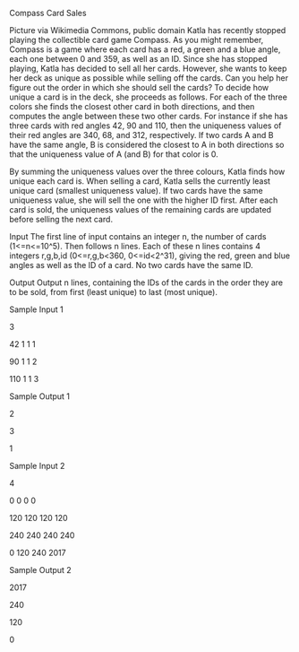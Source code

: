 Compass Card Sales

Picture via Wikimedia Commons, public domain
Katla has recently stopped playing the collectible card game Compass. As you might remember, Compass is a game where each card has a red, a green and a blue angle, each one between 0 and 359, as well as an ID. Since she has stopped playing, Katla has decided to sell all her cards. However, she wants to keep her deck as unique as possible while selling off the cards. Can you help her figure out the order in which she should sell the cards?
To decide how unique a card is in the deck, she proceeds as follows. For each of the three colors she finds the closest other card in both directions, and then computes the angle between these two other cards. For instance if she has three cards with red angles 42, 90 and 110, then the uniqueness values of their red angles are 340, 68, and 312, respectively. If two cards A and B have the same angle, B is considered the closest to A in both directions so that the uniqueness value of A (and B) for that color is 0.

By summing the uniqueness values over the three colours, Katla finds how unique each card is. When selling a card, Katla sells the currently least unique card (smallest uniqueness value). If two cards have the same uniqueness value, she will sell the one with the higher ID first. After each card is sold, the uniqueness values of the remaining cards are updated before selling the next card.

Input
The first line of input contains an integer n, the number of cards (1<=n<=10^5). Then follows n lines. Each of these n lines contains 4 integers r,g,b,id (0<=r,g,b<360, 0<=id<2^31), giving the red, green and blue angles as well as the ID of a card. No two cards have the same ID.

Output
Output n lines, containing the IDs of the cards in the order they are to be sold, from first (least unique) to last (most unique).

Sample Input 1	

3

42 1 1 1

90 1 1 2

110 1 1 3

Sample Output 1

2

3

1

Sample Input 2	

4

0 0 0 0

120 120 120 120

240 240 240 240

0 120 240 2017

Sample Output 2

2017

240

120

0
